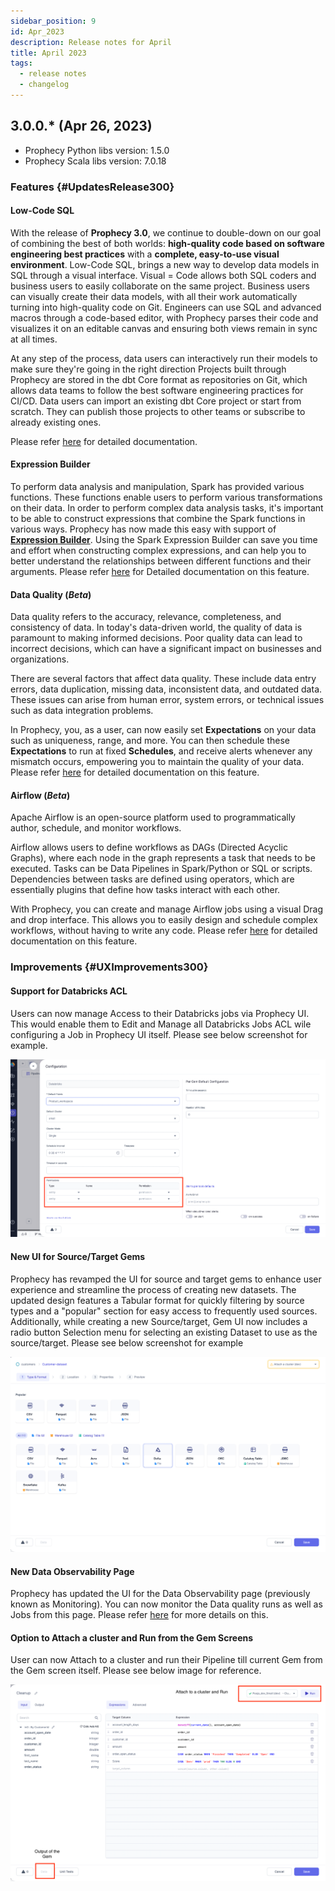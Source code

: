 ```yaml
---
sidebar_position: 9
id: Apr_2023
description: Release notes for April
title: April 2023
tags:
  - release notes
  - changelog
---
```


## 3.0.0.\* (Apr 26, 2023)

- Prophecy Python libs version: 1.5.0
- Prophecy Scala libs version: 7.0.18

### Features {#UpdatesRelease300}

#### Low-Code SQL

With the release of **Prophecy 3.0**, we continue to double-down on our goal of combining the best of both worlds: **high-quality code based on software engineering best practices** with a **complete, easy-to-use visual environment**.
Low-Code SQL, brings a new way to develop data models in SQL through a visual interface.
Visual = Code allows both SQL coders and business users to easily collaborate on the same project.
Business users can visually create their data models, with all their work automatically turning into high-quality code on Git. Engineers can use SQL and advanced macros through a code-based editor, with Prophecy parses their code and visualizes it on an editable canvas and ensuring both views remain in sync at all times.

At any step of the process, data users can interactively run their models to make sure they're going in the right direction
Projects built through Prophecy are stored in the dbt Core format as repositories on Git, which allows data teams to follow the best software engineering practices for CI/CD.
Data users can import an existing dbt Core project or start from scratch. They can publish those projects to other teams or subscribe to already existing ones.

Please refer [here](../../SQL/index.md) for detailed documentation.

#### Expression Builder

To perform data analysis and manipulation, Spark has provided various functions. These functions enable users to perform various transformations on their data.
In order to perform complex data analysis tasks, it's important to be able to construct expressions that combine the Spark functions in various ways.
Prophecy has now made this easy with support of **[Expression Builder](/docs/low-code-spark/expression-builder.md)**.
Using the Spark Expression Builder can save you time and effort when constructing complex expressions, and can help you to better understand the relationships between different functions and their arguments.
Please refer [here](/docs/low-code-spark/expression-builder.md) for Detailed documentation on this feature.

#### Data Quality (_Beta_)

Data quality refers to the accuracy, relevance, completeness, and consistency of data. In today's data-driven world, the quality of data is paramount to making informed decisions. Poor quality data can lead to incorrect decisions, which can have a significant impact on businesses and organizations.

There are several factors that affect data quality. These include data entry errors, data duplication, missing data, inconsistent data, and outdated data. These issues can arise from human error, system errors, or technical issues such as data integration problems.

In Prophecy, you, as a user, can now easily set **Expectations** on your data such as uniqueness, range, and more. You can then schedule these **Expectations** to run at fixed **Schedules**, and receive alerts whenever any mismatch occurs, empowering you to maintain the quality of your data.
Please refer [here](/docs/low-code-spark/data-quality.md) for detailed documentation on this feature.

#### Airflow (_Beta_)

Apache Airflow is an open-source platform used to programmatically author, schedule, and monitor workflows.

Airflow allows users to define workflows as DAGs (Directed Acyclic Graphs), where each node in the graph represents a task that needs to be executed.
Tasks can be Data Pipelines in Spark/Python or SQL or scripts. Dependencies between tasks are defined using operators, which are essentially plugins that define how tasks interact with each other.

With Prophecy, you can create and manage Airflow jobs using a visual Drag and drop interface. This allows you to easily design and schedule complex workflows, without having to write any code.
Please refer [here](/docs/low-code-jobs/airflow/airflow.md) for detailed documentation on this feature.

### Improvements {#UXImprovements300}

#### Support for Databricks ACL

Users can now manage Access to their Databricks jobs via Prophecy UI. This would enable them to Edit and Manage all Databricks Jobs ACL wile configuring a Job in Prophecy UI itself.
Please see below screenshot for example.

![databricks-acl](img/databricksACL.png)

#### New UI for Source/Target Gems

Prophecy has revamped the UI for source and target gems to enhance user experience and streamline the process of creating new datasets. The updated design features a Tabular format for quickly filtering by source types and a "popular" section for easy access to frequently used sources. Additionally, while creating a new Source/target, Gem UI now includes a radio button Selection menu for selecting an existing Dataset to use as the source/target.
Please see below screenshot for example

![source-target-gems](img/new-source-target-gems.png)

#### New Data Observability Page

Prophecy has updated the UI for the Data Observability page (previously known as Monitoring). You can now monitor the Data quality runs as well as Jobs from this page.
Please refer [here](/docs/low-code-spark/data-quality.md#data-observability-view) for more details on this.

#### Option to Attach a cluster and Run from the Gem Screens

User can now Attach to a cluster and run their Pipeline till current Gem from the Gem screen itself. Please see below image for reference.

![Gem-cluster-run](img/gem-cluster-run.png)
